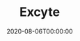 ---
title: Excyte
summary: Exhaustive exploration of cytometry data
tag: single cell cytometry
date: "2020-08-06T00:00:00"

external_link: https://github.com/maximemeylan/Excyte/

image:
  caption: Excyte
  focal_point: Smart
---